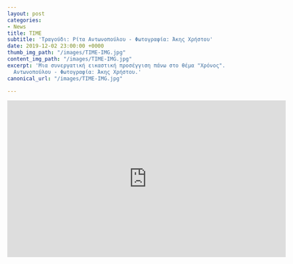 ```yaml
---
layout: post
categories:
- News
title: TIME
subtitle: 'Τραγούδι: Ρίτα Αντωνοπούλου - Φωτογραφία: Άκης Χρήστου'
date: 2019-12-02 23:00:00 +0000
thumb_img_path: "/images/TIME-IMG.jpg"
content_img_path: "/images/TIME-IMG.jpg"
excerpt: 'Μια συνεργατική εικαστική προσέγγιση πάνω στο θέμα "Χρόνος". Τραγούδι: Ρίτα
  Αντωνοπούλου - Φωτογραφία: Άκης Χρήστου.'
canonical_url: "/images/TIME-IMG.jpg"

---
```

<iframe src="https://player.vimeo.com/video/376815436" width="640" height="360" frameborder="0" webkitallowfullscreen mozallowfullscreen allowfullscreen></iframe>